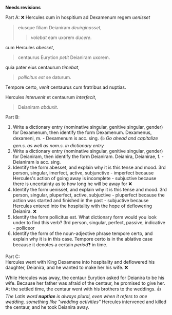 **Needs revisions**

Part A:  ❌
Hercules cum in hospitium ad Dexamenum regem *uenisset*  
>eiusque filiam Deianiram *deuirginasset*,  
>>*volebat* eam uxorem *ducere*.  

cum Hercules *abesset*,  
>centaurus Eurytion *petit* Deianiram uxorem.  
 
quia pater eius centaurum *timebat*,  
>*pollicitus est* se daturum.  

Tempore certo, *venit* centaurus cum fratribus ad nuptias.  

Hercules *interuenit* et centaurum *interfecit*,  
>Deianiram *abduxit*.    

Part B:  
1. Write a dictionary entry (nominative singular, genitive singular, gender) for Dexamenum, then identify the form Dexamenum.
Dexamenus, dexameni, m. - Dexamenum is acc. sing.    👍 *Go ahead and capitalize gen.s. as well as nom.s. in dictionary entry*
1. Write a dictionary entry (nominative singular, genitive singular, gender) for Deianiram, then identify the form Deianiram.
Deianira, Deianirae, f. - Deianiram is acc. sing.   
1. Identify the form abesset, and explain why it is this tense and mood.
3rd person, singular, imerfect, active, subjunctive - imperfect because Hercules's action of going away is incomplete - subjuctive because there is uncertainty as to how long he will be away for  ❌
1. Identify the form uenisset, and explain why it is this tense and mood.
3rd person, singular, pluperfect, active, subjuctive - pluperfect because the action was started and finished in the past - subjuctive because Hercules entered into the hospitality with the hope of deflowering Deianira. ❌
1. Identify the form pollicitus est. What dictionary form would you look under to find this verb?
3rd person, singular, perfect, passive, indicative - polliceor  
1. Identify the form of the noun-adjective phrase tempore certo, and explain why it is in this case.
Tempore certo is in the ablative case because it denotes a certain *period*❓ in time.   

Part C:  
Hercules went with King Dexamene into hospitality and deflowered his daughter, Deianira, and he wanted to make her his wife. ❌

While Hercules was away, the centaur Eurytion asked for Deianira to be his wife. Because her father was afraid of the centaur, he promised to give her. At the settled time, the centaur went with his brothers to the weddings. 👍 *The Latin word **nuptiae** is always plural, even when it refers to one wedding, something like "wedding activities"*
Hercules intervened and killed the centaur, and he took Deianira away. 
